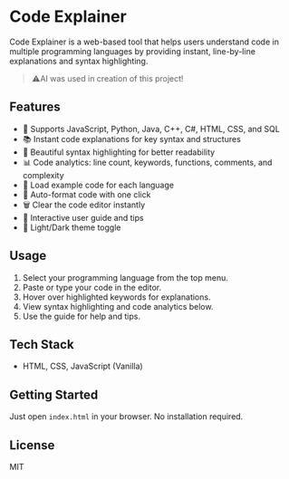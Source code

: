 # Code Explainer

Code Explainer is a web-based tool that helps users understand code in multiple programming languages by providing instant, line-by-line explanations and syntax highlighting.

> ⚠️AI was used in creation of this project!

## Features
- 🚀 Supports JavaScript, Python, Java, C++, C#, HTML, CSS, and SQL
- 📚 Instant code explanations for key syntax and structures
- 🌈 Beautiful syntax highlighting for better readability
- 📊 Code analytics: line count, keywords, functions, comments, and complexity
- 📝 Load example code for each language
- 🎨 Auto-format code with one click
- 🗑️ Clear the code editor instantly
- 📖 Interactive user guide and tips
- 🌙 Light/Dark theme toggle

## Usage
1. Select your programming language from the top menu.
2. Paste or type your code in the editor.
3. Hover over highlighted keywords for explanations.
4. View syntax highlighting and code analytics below.
5. Use the guide for help and tips.

## Tech Stack
- HTML, CSS, JavaScript (Vanilla)

## Getting Started
Just open `index.html` in your browser. No installation required.

## License
MIT
